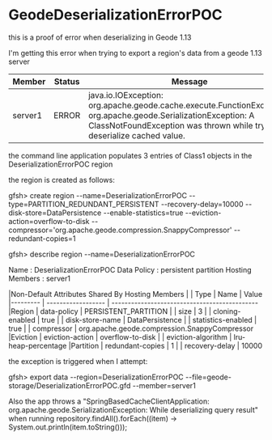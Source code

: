# GeodeDeserializationErrorPOC
this is a proof of error when deserializing in Geode 1.13

I'm getting this error when trying to export a region's data from a geode 1.13 server

Member  | Status | Message
------- | ------ | ----------------------------------------------------------------------------------------------------------------------------------------------------------------------------------------------
server1 | ERROR  |  java.io.IOException: org.apache.geode.cache.execute.FunctionException: org.apache.geode.SerializationException: A ClassNotFoundException was thrown while trying to deserialize cached value.

the command line application populates 3 entries of Class1 objects in the DeserializationErrorPOC region

the region is created as follows:

gfsh> create region --name=DeserializationErrorPOC --type=PARTITION_REDUNDANT_PERSISTENT --recovery-delay=10000 --disk-store=DataPersistence --enable-statistics=true --eviction-action=overflow-to-disk --compressor='org.apache.geode.compression.SnappyCompressor' --redundant-copies=1

gfsh> describe region --name=DeserializationErrorPOC

Name            : DeserializationErrorPOC
Data Policy     : persistent partition
Hosting Members : server1

|Non-Default Attributes Shared By Hosting Members
|
|  Type    |        Name        | Value
|--------- | ------------------ | ---------------------------------------------
|Region    | data-policy        | PERSISTENT_PARTITION
|          | size               | 3
|          | cloning-enabled    | true
|          | disk-store-name    | DataPersistence
|          | statistics-enabled | true
|          | compressor         | org.apache.geode.compression.SnappyCompressor
|Eviction  | eviction-action    | overflow-to-disk
|          | eviction-algorithm | lru-heap-percentage
|Partition | redundant-copies   | 1
|          | recovery-delay     | 10000

the exception is triggered when I attempt:

gfsh> export data --region=DeserializationErrorPOC --file=geode-storage/DeserializationErrorPOC.gfd --member=server1

Also the app throws a "SpringBasedCacheClientApplication: org.apache.geode.SerializationException: While deserializing query result"
when running repository.findAll().forEach((item) -> System.out.println(item.toString()));
